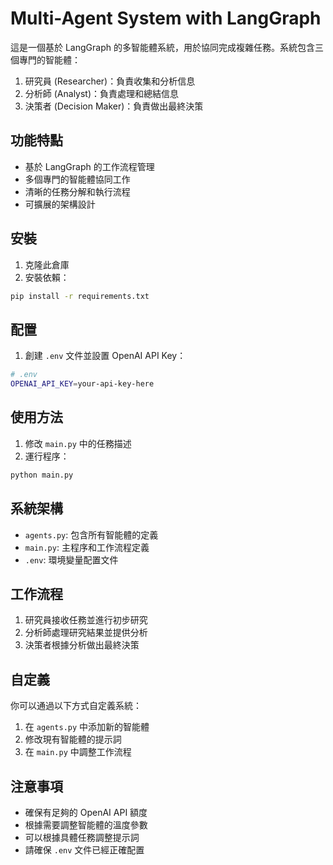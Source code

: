 # Multi-Agent System with LangGraph

這是一個基於 LangGraph 的多智能體系統，用於協同完成複雜任務。系統包含三個專門的智能體：
1. 研究員 (Researcher)：負責收集和分析信息
2. 分析師 (Analyst)：負責處理和總結信息
3. 決策者 (Decision Maker)：負責做出最終決策

## 功能特點

- 基於 LangGraph 的工作流程管理
- 多個專門的智能體協同工作
- 清晰的任務分解和執行流程
- 可擴展的架構設計

## 安裝

1. 克隆此倉庫
2. 安裝依賴：
```bash
pip install -r requirements.txt
```

## 配置

1. 創建 `.env` 文件並設置 OpenAI API Key：
```bash
# .env
OPENAI_API_KEY=your-api-key-here
```

## 使用方法

1. 修改 `main.py` 中的任務描述
2. 運行程序：
```bash
python main.py
```

## 系統架構

- `agents.py`: 包含所有智能體的定義
- `main.py`: 主程序和工作流程定義
- `.env`: 環境變量配置文件

## 工作流程

1. 研究員接收任務並進行初步研究
2. 分析師處理研究結果並提供分析
3. 決策者根據分析做出最終決策

## 自定義

你可以通過以下方式自定義系統：

1. 在 `agents.py` 中添加新的智能體
2. 修改現有智能體的提示詞
3. 在 `main.py` 中調整工作流程

## 注意事項

- 確保有足夠的 OpenAI API 額度
- 根據需要調整智能體的溫度參數
- 可以根據具體任務調整提示詞
- 請確保 `.env` 文件已經正確配置 